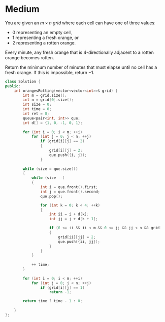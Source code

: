 # Medium

You are given an $m \times n$ $grid$ where each cell can have one of three values:

- $0$ representing an empty cell,
- $1$ representing a fresh orange, or
- $2$ representing a rotten orange.

Every minute, any fresh orange that is 4-directionally adjacent to a rotten orange becomes rotten.

Return the minimum number of minutes that must elapse until no cell has a fresh orange. If this is impossible, return $-1$.

```cpp
class Solution {
public:
    int orangesRotting(vector<vector<int>>& grid) {
        int m = grid.size();
        int n = grid[0].size();
        int size = 0;
        int time = 0;
        int ret = 0;
        queue<pair<int, int>> que;
        int d[] = {1, 0, -1, 0, 1};
        
        for (int i = 0; i < m; ++i)
            for (int j = 0; j < n; ++j)
                if (grid[i][j] == 2)
                {
                    grid[i][j] = 2;
                    que.push({i, j});
                }
        
        while (size = que.size())
        {
            while (size --)
            {
                int i = que.front().first;
                int j = que.front().second;
                que.pop();

                for (int k = 0; k < 4; ++k)
                {
                    int ii = i + d[k];
                    int jj = j + d[k + 1];

                    if (0 <= ii && ii < m && 0 <= jj && jj < n && grid[ii][jj] == 1)
                    {
                        grid[ii][jj] = 2;
                        que.push({ii, jj});
                    }
                }
            }
            
            ++ time;
        }
        
        for (int i = 0; i < m; ++i)
            for (int j = 0; j < n; ++j)
                if (grid[i][j] == 1)
                    return -1;

        return time ? time - 1 : 0;
        
    }
};
```
